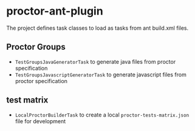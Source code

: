 # proctor-ant-plugin

The project defines task classes to load as tasks from ant build.xml files.

## Proctor Groups

* `TestGroupsJavaGeneratorTask` to generate java files from proctor specification
* `TestGroupsJavascriptGeneratorTask` to generate javascript files from proctor specification

## test matrix

* `LocalProctorBuilderTask` to create a local `proctor-tests-matrix.json` file for development
